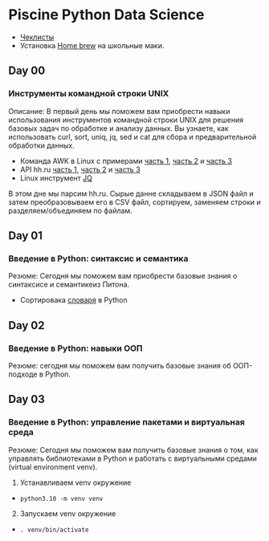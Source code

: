 # Piscine Python Data Science

- [Чеклисты](https://github.com/Chegashi/Piscine_Python_Data_Science.42)
- Установка [Home brew](https://docs.brew.sh/Installation) на школьные маки.

## Day 00
### Инструменты командной строки UNIX

Описание: В первый день мы поможем вам приобрести навыки использования инструментов командной строки UNIX для решения базовых задач по обработке и анализу данных. Вы узнаете, как использовать curl, sort, uniq, jq, sed и cat для сбора и предварительной обработки данных.

- Команда AWK в Linux с примерами [часть 1](https://routerus.com/awk-command/?ysclid=l84uzjls5s521557873), [часть 2](https://habr.com/ru/company/ruvds/blog/327754/?ysclid=l84txpfiyk737745328) и [часть 3](https://zalinux.ru/?p=554)
- API hh.ru [часть 1](https://habr.com/ru/company/hh/blog/303168/), [часть 2](https://github.com/hhru/api/blob/master/README.md#%D0%A0%D0%B5%D1%81%D1%83%D1%80%D1%81%D1%8B) и  [часть 3](https://github.com/hhru/api/blob/master/docs/general.md)
- Linux инструмент [JQ](https://russianblogs.com/article/9830458316/)

В этом дне мы парсим hh.ru. Сырые данне складываем в JSON файл и затем преобразовываем его в CSV файл, сортируем, заменяем строки и разделяем/объединяем по файлам.

## Day 01
### Введение в Python: синтаксис и семантика

Резюме: Сегодня мы поможем вам приобрести базовые знания о синтаксисе и семантикеиз Питона.

- Сортировака [словаря](https://python-school.ru/blog/sort-dict/) в Python

## Day 02
### Введение в Python: навыки ООП

Резюме: сегодня мы поможем вам получить базовые знания об ООП-подходе в Python.

## Day 03
### Введение в Python: управление пакетами и виртуальная среда

Резюме: Сегодня мы поможем вам получить базовые знания о том, как управлять библиотеками в Python и работать с виртуальными средами (virtual environment venv).
1) Устанавливаем venv окружение
-	`python3.10 -m venv venv`
2) Запускаем venv окружение
-  `. venv/bin/activate`
